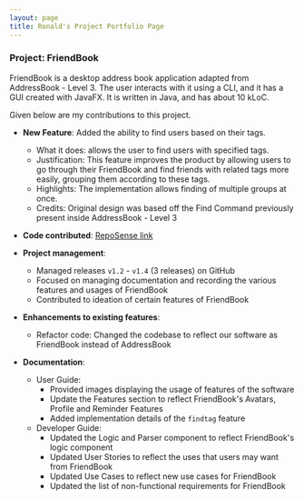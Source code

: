 ```yaml
---
layout: page
title: Ronald's Project Portfolio Page
---
```


### Project: FriendBook

FriendBook is a desktop address book application adapted from AddressBook - Level 3.  The user interacts with it using a CLI, and it has a GUI created with JavaFX. It is written in Java, and has about 10 kLoC.

Given below are my contributions to this project.

* **New Feature**: Added the ability to find users based on their tags.
  * What it does: allows the user to find users with specified tags.
  * Justification: This feature improves the product by allowing users to go through their FriendBook and find friends with related tags more easily, grouping them according to these tags.
  * Highlights: The implementation allows finding of multiple groups at once.
  * Credits: Original design was based off the Find Command previously present inside AddressBook - Level 3
  
* **Code contributed**: [RepoSense link](https://nus-cs2103-ay2122s1.github.io/tp-dashboard/?search=&sort=groupTitle&sortWithin=title&timeframe=commit&mergegroup=&groupSelect=groupByRepos&breakdown=true&checkedFileTypes=docs~functional-code~test-code~other&since=2021-09-17&tabOpen=true&tabType=authorship&tabAuthor=RonaldTanSingWei&tabRepo=AY2122S1-CS2103-F10-3%2Ftp%5Bmaster%5D&authorshipIsMergeGroup=false&authorshipFileTypes=docs~functional-code~test-code~other&authorshipIsBinaryFileTypeChecked=false)

* **Project management**:
  * Managed releases `v1.2` - `v1.4` (3 releases) on GitHub
  * Focused on managing documentation and recording the various features and usages of FriendBook
  * Contributed to ideation of certain features of FriendBook

* **Enhancements to existing features**:
  * Refactor code: Changed the codebase to reflect our software as FriendBook instead of AddressBook
  
* **Documentation**:
  * User Guide:
    * Provided images displaying the usage of features of the software
    * Update the Features section to reflect FriendBook's Avatars, Profile and Reminder Features
    * Added implementation details of the `findtag` feature
  * Developer Guide:
    * Updated the Logic and Parser component to reflect FriendBook's logic component
    * Updated User Stories to reflect the uses that users may want from FriendBook
    * Updated Use Cases to reflect new use cases for FriendBook
    * Updated the list of non-functional requirements for FriendBook
    

